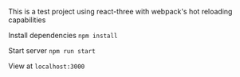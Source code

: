 This is a test project using react-three with webpack's hot reloading capabilities

Install dependencies
`npm install`

Start server
`npm run start`

View at
`localhost:3000`